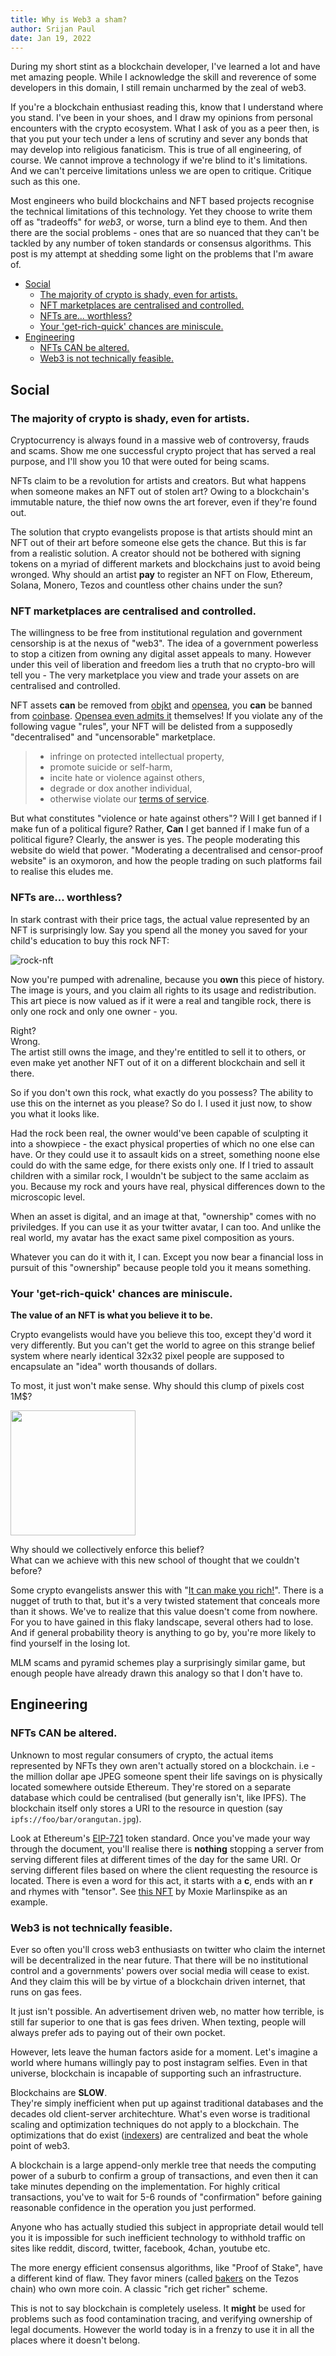 ```yaml
---
title: Why is Web3 a sham?
author: Srijan Paul
date: Jan 19, 2022
---
```



During my short stint as a blockchain developer, I've learned a lot and have met amazing people.
While I acknowledge the skill and reverence of some developers in this domain,
I still remain uncharmed by the zeal of web3.

If you're a blockchain enthusiast reading this, know that I understand where you stand.
I've been in your shoes,
and I draw my opinions from personal encounters with the crypto ecosystem.
What I ask of you as a peer then, is that you put your tech under a lens of scrutiny and sever any bonds that may develop into religious fanaticism.
This is true of all engineering, of course.
We cannot improve a technology if we're blind to it's limitations.
And we can't perceive limitations unless we are open to critique.
Critique such as this one.

Most engineers who build blockchains and NFT based projects recognise the technical limitations of this technology.
Yet they choose to write them off as "tradeoffs" for *web3*, or worse, turn a blind eye to them.
And then there are the social problems -
ones that are so nuanced that they can't be tackled by any number of token standards or consensus algorithms.
This post is my attempt at shedding some light on the problems that I'm aware of.

- [Social](#social)
  - [The majority of crypto is shady, even for artists.](#the-majority-of-crypto-is-shady-even-for-artists)
  - [NFT marketplaces are centralised and controlled.](#nft-marketplaces-are-centralised-and-controlled)
  - [NFTs are... worthless?](#nfts-are-worthless)
  - [Your 'get-rich-quick' chances are miniscule.](#your-get-rich-quick-chances-are-miniscule)
- [Engineering](#engineering)
  - [NFTs CAN be altered.](#nfts-can-be-altered)
  - [Web3 is not technically feasible.](#web3-is-not-technically-feasible)

## Social

### The majority of crypto is shady, even for artists.

Cryptocurrency is always found in a massive web of controversy, frauds and scams.
Show me one successful crypto project that has served a real purpose,
and I'll show you 10 that were outed for being scams.

NFTs claim to be a revolution for artists and creators.
But what happens when someone makes an NFT out of stolen art?
Owing to a blockchain's immutable nature,
the thief now owns the art forever, even if they're found out.

The solution that crypto evangelists propose is that artists should mint an NFT
out of their art before someone else gets the chance.
But this is far from a realistic solution.
A creator should not be bothered with signing tokens on a myriad of different markets and blockchains just to avoid being wronged.
Why should an artist **pay** to register an NFT on Flow, Ethereum, Solana, Monero, Tezos and countless other chains under the sun?

### NFT marketplaces are centralised and controlled.

The willingness to be free from institutional regulation and government censorship is at the nexus of "web3".
The idea of a government powerless to stop a citizen from owning any digital asset appeals to many.
However under this veil of liberation and freedom lies a truth that no crypto-bro will tell you - 
The very marketplace you view and trade your assets on are centralised and controlled.

NFT assets **can** be removed from [objkt](https://objkt.com/) and [opensea](https://opensea.io/), you **can** be banned from [coinbase](https://www.coinbase.com).
[Opensea even admits it](https://support.opensea.io/hc/en-us/articles/1500010625362-Why-are-my-items-and-collections-delisted-) themselves!
If you violate any of the following vague "rules",
your NFT will be delisted from a supposedly "decentralised" and "uncensorable" marketplace.

> - infringe on protected intellectual property,
> - promote suicide or self-harm,
> - incite hate or violence against others,
> - degrade or dox another individual,
> - otherwise violate our [terms of service](https://opensea.io/tos). 

But what constitutes "violence or hate against others"?
Will I get banned if I make fun of a political figure?
Rather, **Can** I get banned if I make fun of a political figure?
Clearly, the answer is yes.
The people moderating this website do wield that power.
"Moderating a decentralised and censor-proof website" is an oxymoron,
and how the people trading on such platforms fail to realise this eludes me.

### NFTs are... worthless?

In stark contrast with their price tags, the actual value represented by an NFT is surprisingly low.
Say you spend all the money you saved for your child's education to buy this rock NFT:

![rock-nft](https://pbs.twimg.com/profile_images/1423533825028616195/-iFC12qC_400x400.jpg)

Now you're pumped with adrenaline, because you **own** this piece of history.
The image is yours, and you claim all rights to its usage and redistribution.
This art piece is now valued as if it were a real and tangible rock, there is only one rock and only one owner - you.

Right? <br/>
Wrong. <br/>
The artist still owns the image, and they're entitled to sell it to others,
or even make yet another NFT out of it on a different blockchain and sell it there.

So if you don't own this rock, what exactly do you possess?
The ability to use this on the internet as you please?
So do I. I used it just now, to show you what it looks like.

Had the rock been real,
the owner would've been capable of sculpting it into a showpiece -
the exact physical properties of which no one else can have.
Or they could use it to assault kids on a street, something noone else could do with the same edge,
for there exists only one.
If I tried to assault children with a similar rock, I wouldn't be subject to the same acclaim as you.
Because my rock and yours have real, physical differences down to the microscopic level.

When an asset is digital, and an image at that, "ownership" comes with no priviledges.
If you can use it as your twitter avatar, I can too.
And unlike the real world, my avatar has the exact same pixel composition as yours.

Whatever you can do it with it, I can.
Except you now bear a financial loss in pursuit of this "ownership" 
because people told you it means something.

### Your 'get-rich-quick' chances are miniscule.

**The value of an NFT is what you believe it to be.**

Crypto evangelists would have you believe this too, except they'd word it very differently.
But you can't get the world to agree on this strange belief system
where nearly identical 32x32 pixel people are supposed to encapsulate an "idea" worth
thousands of dollars.

To most, it just won't make sense.
Why should this clump of pixels cost 1M$?

<img src="https://cryptopotato.com/wp-content/uploads/2021/03/cryptopunk.jpg" width="200" height="200"/>

Why should we collectively enforce this belief? <br/>What can we achieve with this new school of thought that we couldn't before?

Some crypto evangelists answer this with "[It can make you rich!](https://cryptopotato.com/this-cryptopunk-nft-was-bought-for-15k-in-2018-now-sold-for-8-million/)".
There is a nugget of truth to that,
but it's a very twisted statement that conceals more than it shows.
We've to realize that this value doesn't come from nowhere.
For you to have gained in this flaky landscape, several others had to lose.
And if general probability theory is anything to go by, you're more likely to find yourself in the losing lot.

MLM scams and pyramid schemes play a surprisingly similar game,
but enough people have already drawn this analogy so that I don't have to.

## Engineering

### NFTs CAN be altered.

Unknown to most regular consumers of crypto,
the actual items represented by NFTs they own aren't actually stored on a blockchain.
i.e - the million dollar ape JPEG someone spent their life savings on is physically located somewhere outside Ethereum.
They're stored on a separate database which could be centralised (but generally isn't, like IPFS).
The blockchain itself only stores a URI to the resource in question (say `ipfs://foo/bar/orangutan.jpg`).

Look at Ethereum's [EIP-721](https://eips.ethereum.org/EIPS/eip-721) token standard.
Once you've made your way through the document, you'll realise there is **nothing** stopping a server
from serving different files at different times of the day for the same URI.
Or serving different files based on where the client requesting the resource is located.
There is even a word for this act, it starts with a **c**, ends with an **r** and rhymes with "tensor".
See [this NFT](https://moxie.org/2022/01/07/web3-first-impressions.html#making-an-nft) by Moxie Marlinspike as an example.

### Web3 is not technically feasible.

Ever so often you'll cross web3 enthusiasts on twitter who claim the internet will be decentralized in the near future.
That there will be no institutional control and a governments' powers over social media will cease to exist.
And they claim this will be by virtue of a blockchain driven internet, that runs on gas fees.

It just isn't possible.
An advertisement driven web, no matter how terrible, is still far superior to one that is gas fees driven.
When texting, people will always prefer ads to paying out of their own pocket.

However, lets leave the human factors aside for a moment.
Let's imagine a world where humans willingly pay to post instagram selfies.
Even in that universe, blockchain is incapable of supporting such an infrastructure.

Blockchains are **SLOW**. <br/>
They're simply inefficient when put up against traditional databases and the decades old client-server architechture.
What's even worse is traditional scaling and optimization techniques do not apply to a blockchain.
The optimizations that do exist ([indexers](https://wiki.tezosagora.org/build/blockchain-indexers)) are centralized and beat the whole point of web3.

A blockchain is a large append-only merkle tree that needs the computing power of a suburb to confirm a group of transactions, and even then it can take minutes depending on the implementation.
For highly critical transactions,
you've to wait for 5-6 rounds of "confirmation" before gaining reasonable confidence in the operation you just performed.

Anyone who has actually studied this subject in appropriate detail would tell you it is impossible for such inefficient technology to withhold traffic on sites like reddit, discord, twitter, facebook, 4chan, youtube etc.

The more energy efficient consensus algorithms, like "Proof of Stake", have a different kind of flaw.
They favor miners (called [bakers](https://wiki.tezosagora.org/learn/baking) on the Tezos chain) who own more coin.
A classic "rich get richer" scheme.

This is not to say blockchain is completely useless.
It **might** be used for problems such as food contamination tracing, and verifying ownership of legal documents.
However the world today is in a frenzy to use it in all the places where it doesn't belong.